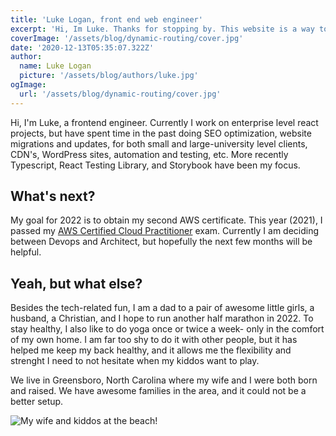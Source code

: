 ```yaml
---
title: 'Luke Logan, front end web engineer'
excerpt: 'Hi, Im Luke. Thanks for stopping by. This website is a way to explore the things I am interested in and projects I am working on. Last year (2021), I passed my first AWS certificate. This year, I hope to continue using my experience with React to go deeper into backend architecture.'
coverImage: '/assets/blog/dynamic-routing/cover.jpg'
date: '2020-12-13T05:35:07.322Z'
author:
  name: Luke Logan
  picture: '/assets/blog/authors/luke.jpg'
ogImage:
  url: '/assets/blog/dynamic-routing/cover.jpg'
---
```


Hi, I'm Luke, a frontend engineer. Currently I work on enterprise level react projects, but have spent time in the past doing SEO optimization, website migrations and updates, for both small and large-university level clients, CDN's, WordPress sites, automation and testing, etc. More recently Typescript, React Testing Library, and Storybook have been my focus.

## What's next?

My goal for 2022 is to obtain my second AWS certificate. This year (2021), I passed my [AWS Certified Cloud Practitioner](https://aws.amazon.com/certification/certified-cloud-practitioner/?ch=tile&tile=getstarted) exam. Currently I am deciding between Devops and Architect, but hopefully the next few months will be helpful.


## Yeah, but what else?

Besides the tech-related fun, I am a dad to a pair of awesome little girls, a husband, a Christian, and I hope to run another half marathon in 2022. To stay healthy, I also like to do yoga once or twice a week- only in the comfort of my own home. I am far too shy to do it with other people, but it has helped me keep my back healthy, and it allows me the flexibility and strenght I need to not hesitate when my kiddos want to play.

We live in Greensboro, North Carolina where my wife and I were both born and raised. We have awesome families in the area, and it could not be a better setup.

![My wife and kiddos at the beach!](/assets/blog/the_family.jpg "Ocean Isle Beach")
